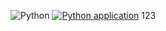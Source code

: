 ![Python](https://img.shields.io/badge/language-Python-blue)
[![Python application](https://github.com/24fall-se-test/se_test_hw1/actions/workflows/python-app.yml/badge.svg)](https://github.com/24fall-se-test/se_test_hw1/actions/workflows/python-app.yml)
123
